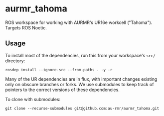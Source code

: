 # aurmr_tahoma

ROS workspace for working with AURMR's UR16e workcell ("Tahoma"). Targets ROS Noetic.

## Usage

To install most of the dependencies, run this from your workspace's `src/` directory:

    rosdep install --ignore-src --from-paths . -y -r

Many of the UR dependencies are in flux, with important changes existing only on obscure branches or forks. We use submodules
to keep track of pointers to the correct versions of these dependencies.

To clone with submodules:

    git clone --recurse-submodules git@github.com:au-rmr/aurmr_tahoma.git
